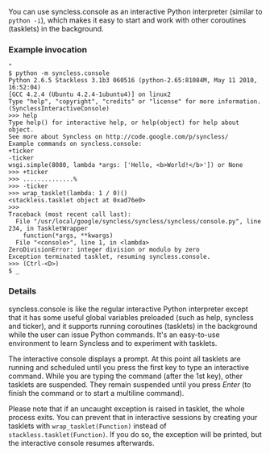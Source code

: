 You can use syncless.console as an interactive Python interpreter (similar to `python -i`), which makes it easy to start and work with other coroutines (tasklets) in the background.

### Example invocation ###

```
"
$ python -m syncless.console
Python 2.6.5 Stackless 3.1b3 060516 (python-2.65:81084M, May 11 2010, 16:52:04) 
[GCC 4.2.4 (Ubuntu 4.2.4-1ubuntu4)] on linux2
Type "help", "copyright", "credits" or "license" for more information.
(SynclessInteractiveConsole)
>>> help                                                                        
Type help() for interactive help, or help(object) for help about object.
See more about Syncless on http://code.google.com/p/syncless/
Example commands on syncless.console:
+ticker
-ticker
wsgi.simple(8080, lambda *args: ['Hello, <b>World!</b>']) or None
>>> +ticker                                                                     
>>> ..............%
>>> -ticker
>>> wrap_tasklet(lambda: 1 / 0)()                                               
<stackless.tasklet object at 0xad76e0>
>>> 
Traceback (most recent call last):
  File "/usr/local/google/syncless/syncless/syncless/console.py", line 234, in TaskletWrapper
    function(*args, **kwargs)
  File "<console>", line 1, in <lambda>
ZeroDivisionError: integer division or modulo by zero
Exception terminated tasklet, resuming syncless.console.
>>> (Ctrl-<D>)
$ _
```

### Details ###

syncless.console is like the regular interactive Python interpreter
except that it has some useful global variables preloaded (such as
help, syncless and ticker), and it supports running coroutines
(tasklets) in the background while the user can issue Python commands.
It's an easy-to-use environment to learn Syncless and to experiment with
tasklets.

The interactive console displays a prompt. At this point all tasklets
are running and scheduled until you press the first key to type an
interactive command. While you are typing the command (after the 1st
key), other tasklets are suspended. They remain suspended until you
press _Enter_ (to finish the command or to start a multiline command).

Please note that if an uncaught exception is raised in tasklet, the
whole process exits. You can prevent that in interactive sessions by
creating your tasklets with `wrap_tasklet(Function)` instead of
`stackless.tasklet(Function)`. If you do so, the exception will be
printed, but the interactive console resumes afterwards.